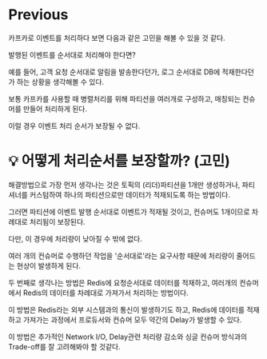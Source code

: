 # Previous
카프카로 이벤트를 처리하다 보면 다음과 같은 고민을 해볼 수 있을 것 같다.

발행된 이벤트를 순서대로 처리해야 한다면?

예를 들어, 고객 요청 순서대로 알림을 발송한다던가, 로그 순서대로 DB에 적재한다던가 하는 상황을 생각해볼 수 있다.

보통 카프카를 사용할 때 병렬처리를 위해 파티션을 여러개로 구성하고, 매칭되는 컨슈머를 만들어 처리하게 된다.

이럴 경우 이벤트 처리 순서가 보장될 수 없다.

# 💡 어떻게 처리순서를 보장할까? (고민)

해결방법으로 가장 먼저 생각나는 것은 토픽의 (리더)파티션을 1개만 생성하거나, 파티셔너를 커스텀하여 하나의 파티션으로만 데이터가 적재되도록 하는 방법이다.

그러면 파티션에 이벤트 발행 순서대로 이벤트가 적재될 것이고, 컨슈머도 1개이므로 차례대로 처리됨이 보장된다.

다만, 이 경우에 처리량이 낮아질 수 밖에 없다. 

여러 개의 컨슈머로 수행하던 작업을 '순서대로'라는 요구사항 때문에 처리량이 줄어드는 현상이 발생하게 된다.

두 번째로 생각나는 방법은 Redis에 요청순서대로 데이터를 적재하고, 여러개의 컨슈머에서 Redis의 데이터를 차례대로 가져가서 처리하는 방법이다.

이 방법은 Redis라는 외부 시스템과의 통신이 발생하기도 하고, Redis에 데이터를 적재하고 가져가는 과정에서 프로듀서와 컨슈머 모두 약간의 Delay가 발생할 수 있다.

이 방법은 추가적인 Network I/O, Delay관련 처리량 감소와 싱글 컨슈머 방식과의 Trade-off를 잘 고려해봐야 할 것같다.
